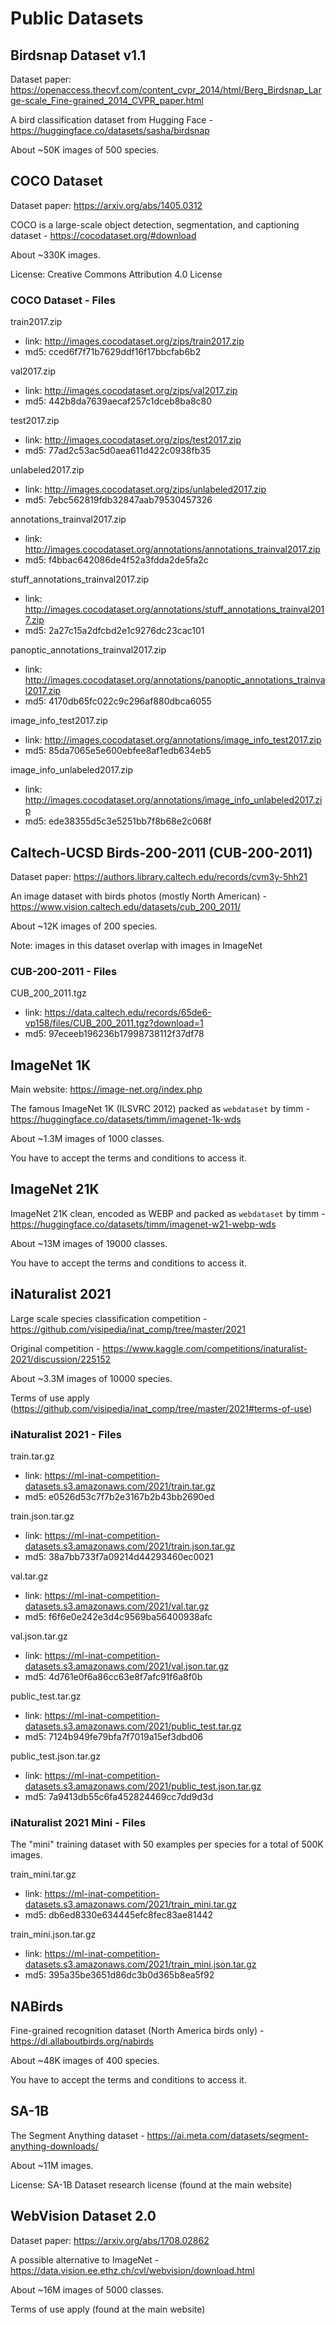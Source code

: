 # Public Datasets

## Birdsnap Dataset v1.1

Dataset paper:
<https://openaccess.thecvf.com/content_cvpr_2014/html/Berg_Birdsnap_Large-scale_Fine-grained_2014_CVPR_paper.html>

A bird classification dataset from Hugging Face - <https://huggingface.co/datasets/sasha/birdsnap>

About ~50K images of 500 species.

## COCO Dataset

Dataset paper: <https://arxiv.org/abs/1405.0312>

COCO is a large-scale object detection, segmentation, and captioning dataset - <https://cocodataset.org/#download>

About ~330K images.

License: Creative Commons Attribution 4.0 License

### COCO Dataset - Files

train2017.zip

* link: <http://images.cocodataset.org/zips/train2017.zip>
* md5:  cced6f7f71b7629ddf16f17bbcfab6b2

val2017.zip

* link: <http://images.cocodataset.org/zips/val2017.zip>
* md5:  442b8da7639aecaf257c1dceb8ba8c80

test2017.zip

* link: <http://images.cocodataset.org/zips/test2017.zip>
* md5:  77ad2c53ac5d0aea611d422c0938fb35

unlabeled2017.zip

* link: <http://images.cocodataset.org/zips/unlabeled2017.zip>
* md5:  7ebc562819fdb32847aab79530457326

annotations_trainval2017.zip

* link: <http://images.cocodataset.org/annotations/annotations_trainval2017.zip>
* md5:  f4bbac642086de4f52a3fdda2de5fa2c

stuff_annotations_trainval2017.zip

* link: <http://images.cocodataset.org/annotations/stuff_annotations_trainval2017.zip>
* md5:  2a27c15a2dfcbd2e1c9276dc23cac101

panoptic_annotations_trainval2017.zip

* link: <http://images.cocodataset.org/annotations/panoptic_annotations_trainval2017.zip>
* md5:  4170db65fc022c9c296af880dbca6055

image_info_test2017.zip

* link: <http://images.cocodataset.org/annotations/image_info_test2017.zip>
* md5:  85da7065e5e600ebfee8af1edb634eb5

image_info_unlabeled2017.zip

* link: <http://images.cocodataset.org/annotations/image_info_unlabeled2017.zip>
* md5:  ede38355d5c3e5251bb7f8b68e2c068f

## Caltech-UCSD Birds-200-2011 (CUB-200-2011)

Dataset paper: <https://authors.library.caltech.edu/records/cvm3y-5hh21>

An image dataset with birds photos (mostly North American) - <https://www.vision.caltech.edu/datasets/cub_200_2011/>

About ~12K images of 200 species.

Note: images in this dataset overlap with images in ImageNet

### CUB-200-2011 - Files

CUB_200_2011.tgz

* link: <https://data.caltech.edu/records/65de6-vp158/files/CUB_200_2011.tgz?download=1>
* md5: 97eceeb196236b17998738112f37df78

## ImageNet 1K

Main website: <https://image-net.org/index.php>

The famous ImageNet 1K (ILSVRC 2012) packed as `webdataset` by timm - <https://huggingface.co/datasets/timm/imagenet-1k-wds>

About ~1.3M images of 1000 classes.

You have to accept the terms and conditions to access it.

## ImageNet 21K

ImageNet 21K clean, encoded as WEBP and packed as `webdataset` by timm - <https://huggingface.co/datasets/timm/imagenet-w21-webp-wds>

About ~13M images of 19000 classes.

You have to accept the terms and conditions to access it.

## iNaturalist 2021

Large scale species classification competition - <https://github.com/visipedia/inat_comp/tree/master/2021>

Original competition - <https://www.kaggle.com/competitions/inaturalist-2021/discussion/225152>

About ~3.3M images of 10000 species.

Terms of use apply (<https://github.com/visipedia/inat_comp/tree/master/2021#terms-of-use>)

### iNaturalist 2021 - Files

train.tar.gz

* link: <https://ml-inat-competition-datasets.s3.amazonaws.com/2021/train.tar.gz>
* md5:  e0526d53c7f7b2e3167b2b43bb2690ed

train.json.tar.gz

* link: <https://ml-inat-competition-datasets.s3.amazonaws.com/2021/train.json.tar.gz>
* md5:  38a7bb733f7a09214d44293460ec0021

val.tar.gz

* link: <https://ml-inat-competition-datasets.s3.amazonaws.com/2021/val.tar.gz>
* md5:  f6f6e0e242e3d4c9569ba56400938afc

val.json.tar.gz

* link: <https://ml-inat-competition-datasets.s3.amazonaws.com/2021/val.json.tar.gz>
* md5:  4d761e0f6a86cc63e8f7afc91f6a8f0b

public_test.tar.gz

* link: <https://ml-inat-competition-datasets.s3.amazonaws.com/2021/public_test.tar.gz>
* md5:  7124b949fe79bfa7f7019a15ef3dbd06

public_test.json.tar.gz

* link: <https://ml-inat-competition-datasets.s3.amazonaws.com/2021/public_test.json.tar.gz>
* md5:  7a9413db55c6fa452824469cc7dd9d3d

### iNaturalist 2021 Mini - Files

The "mini" training dataset with 50 examples per species for a total of 500K images.

train_mini.tar.gz

* link: <https://ml-inat-competition-datasets.s3.amazonaws.com/2021/train_mini.tar.gz>
* md5:  db6ed8330e634445efc8fec83ae81442

train_mini.json.tar.gz

* link: <https://ml-inat-competition-datasets.s3.amazonaws.com/2021/train_mini.json.tar.gz>
* md5:  395a35be3651d86dc3b0d365b8ea5f92

## NABirds

Fine-grained recognition dataset (North America birds only) - <https://dl.allaboutbirds.org/nabirds>

About ~48K images of 400 species.

You have to accept the terms and conditions to access it.

## SA-1B

The Segment Anything dataset - <https://ai.meta.com/datasets/segment-anything-downloads/>

About ~11M images.

License: SA-1B Dataset research license (found at the main website)

## WebVision Dataset 2.0

Dataset paper: <https://arxiv.org/abs/1708.02862>

A possible alternative to ImageNet - <https://data.vision.ee.ethz.ch/cvl/webvision/download.html>

About ~16M images of 5000 classes.

Terms of use apply (found at the main website)
